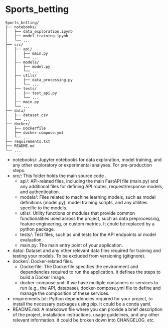 # Sports_betting

```
Sports_betting/
├── notebooks/
│   ├── data_exploration.ipynb
│   ├── model_training.ipynb
│   └── ...
├── src/
│   ├── api/
│   │   ├── main.py
│   │   └── ...
│   ├── models/
│   │   ├── model.py
│   │   └── ...
│   ├── utils/
│   │   ├── data_processing.py
│   │   └── ...
│   ├── tests/
│   │   ├── test_api.py
│   │   └── ...
│   ├── main.py
│   └── ...
├── data/
│   ├── dataset.csv
│   └── ...
├── docker/
│   ├── Dockerfile
│   ├── docker-compose.yml
│   └── ...
├── requirements.txt
├── README.md
└── ...
```

 * notebooks/: Jupyter notebooks for data exploration, model training, and any other exploratory or experimental analyses. For pre-production steps.
 * src/: This folder holds the main source code .
     - api/: API-related files, including the main FastAPI file (main.py) and any additional files for defining API routes, request/response models, and authentication.
     - models/: Files related to machine learning models, such as model definitions (model.py), model training scripts, and any utilities specific to the models.
     - utils/: Utility functions or modules that provide common functionalities used across the project, such as data preprocessing, feature engineering, or custom metrics. It could be replaced by a python package.
     - tests/: Test files, such as unit tests for the API endpoints or model evaluation.
     - main.py: The main entry point of your application.
 * data/: Dataset and any other relevant data files required for training and testing your models. To be excluded from versioning (gitignore).
 * docker/: Docker-related files. 
     - Dockerfile: The Dockerfile specifies the environment and dependencies required to run the application. It defines the steps to build a Docker image.
     - docker-compose.yml: If we have multiple containers or services to run (e.g., the API, database), docker-compose.yml file to define and manage the composition of these services.
 * requirements.txt: Python dependencies required for your project, to install the necessary packages using pip. It could be a conda yaml.
 * README.md: A markdown file where you can provide a brief description of the project, installation instructions, usage guidelines, and any other relevant information. It could be broken down into CHANGELOG, etc.